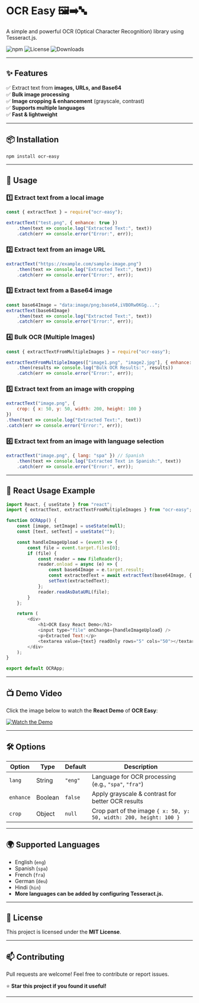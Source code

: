 # OCR Easy 🖼️➡️🔤  
A simple and powerful OCR (Optical Character Recognition) library using Tesseract.js.

![npm](https://img.shields.io/npm/v/ocr-easy) ![License](https://img.shields.io/npm/l/ocr-easy) ![Downloads](https://img.shields.io/npm/dt/ocr-easy)

---

## ✨ Features
✅ Extract text from **images, URLs, and Base64**  
✅ **Bulk image processing**  
✅ **Image cropping & enhancement** (grayscale, contrast)  
✅ **Supports multiple languages**  
✅ **Fast & lightweight**  

---

## 📦 Installation

```sh
npm install ocr-easy
```

---

## 🚀 Usage

### 1️⃣ Extract text from a local image

```javascript
const { extractText } = require("ocr-easy");

extractText("test.png", { enhance: true })
    .then(text => console.log("Extracted Text:", text))
    .catch(err => console.error("Error:", err));
```

### 2️⃣ Extract text from an image URL

```javascript
extractText("https://example.com/sample-image.png")
    .then(text => console.log("Extracted Text:", text))
    .catch(err => console.error("Error:", err));
```

### 3️⃣ Extract text from a Base64 image

```javascript
const base64Image = "data:image/png;base64,iVBORw0KGg...";
extractText(base64Image)
    .then(text => console.log("Extracted Text:", text))
    .catch(err => console.error("Error:", err));
```

### 4️⃣ Bulk OCR (Multiple Images)

```javascript
const { extractTextFromMultipleImages } = require("ocr-easy");

extractTextFromMultipleImages(["image1.png", "image2.jpg"], { enhance: true })
    .then(results => console.log("Bulk OCR Results:", results))
    .catch(err => console.error("Error:", err));
```

### 5️⃣ Extract text from an image with cropping

```javascript
extractText("image.png", { 
    crop: { x: 50, y: 50, width: 200, height: 100 } 
})
.then(text => console.log("Extracted Text:", text))
.catch(err => console.error("Error:", err));
```

### 6️⃣ Extract text from an image with language selection

```javascript
extractText("image.png", { lang: "spa" }) // Spanish
    .then(text => console.log("Extracted Text in Spanish:", text))
    .catch(err => console.error("Error:", err));
```

---

## 🚀 React Usage Example

```javascript
import React, { useState } from "react";
import { extractText, extractTextFromMultipleImages } from "ocr-easy";

function OCRApp() {
    const [image, setImage] = useState(null);
    const [text, setText] = useState("");

    const handleImageUpload = (event) => {
        const file = event.target.files[0];
        if (file) {
            const reader = new FileReader();
            reader.onload = async (e) => {
                const base64Image = e.target.result;
                const extractedText = await extractText(base64Image, { enhance: true });
                setText(extractedText);
            };
            reader.readAsDataURL(file);
        }
    };

    return (
        <div>
            <h1>OCR Easy React Demo</h1>
            <input type="file" onChange={handleImageUpload} />
            <p>Extracted Text:</p>
            <textarea value={text} readOnly rows="5" cols="50"></textarea>
        </div>
    );
}

export default OCRApp;
```

---
## 📺 Demo Video

Click the image below to watch the **React Demo** of **OCR Easy**:

[![Watch the Demo](https://img.youtube.com/vi/SBsa-Jk4j5E/0.jpg)](https://youtu.be/SBsa-Jk4j5E)

---

## 🛠️ Options

| Option  | Type    | Default  | Description |
|---------|--------|----------|-------------|
| `lang`  | String | `"eng"`  | Language for OCR processing (e.g., `"spa"`, `"fra"`) |
| `enhance` | Boolean | `false` | Apply grayscale & contrast for better OCR results |
| `crop`  | Object | `null` | Crop part of the image `{ x: 50, y: 50, width: 200, height: 100 }` |

---

## 🌍 Supported Languages

- English (`eng`)
- Spanish (`spa`)
- French (`fra`)
- German (`deu`)
- Hindi (`hin`)
- **More languages can be added by configuring Tesseract.js.**

---

## 📜 License

This project is licensed under the **MIT License**.

---

## 📫 Contributing

Pull requests are welcome! Feel free to contribute or report issues.

⭐ **Star this project if you found it useful!**

---

